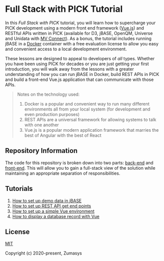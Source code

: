 # Full Stack with PICK Tutorial

In this *Full Stack with PICK* tutorial, you will learn how to supercharge your PICK development using a modern front end framework ([Vue.js](https://vuejs.org/)) and RESTful APIs written in PICK (available for D3, jBASE, OpenQM, Universe and Unidata with [MV Connect](https://www.zumasys.com/products/mv-connect/)). As a bonus, the tutorial includes running jBASE in a [Docker](https://www.docker.com/) container with a free evaluation license to allow you easy and convenient access to a local development environment. 

These lessons are designed to appeal to developers of *all* types. Whether you have been using PICK for decades or you are just getting your first introduction, you will walk away from the lessons with a greater understanding of how you can run jBASE in Docker, build REST APIs in PICK and build a front-end Vue.js application that can communicate with those APIs.

> Notes on the technology used:
> 1. Docker is a popular and convenient way to run many different environments all from your local system (for development and even production purposes)
> 2. REST APIs are a universal framework for allowing systems to talk with one another
> 3. Vue.js is a popular modern application framework that marries the best of Angular with the best of React

## Repository Information

The code for this repository is broken down into two parts: [back-end](https://github.com/pickmultivalue/full-stack-with-pick-tutorial/tree/master/back-end/) and [front-end](https://github.com/pickmultivalue/full-stack-with-pick-tutorial/tree/master/front-end/). This will allow you to gain a full-stack view of the solution while maintaining an appropriate separation of responsibilities.

## Tutorials

1. [How to set up demo data in jBASE](https://github.com/pickmultivalue/full-stack-with-pick-tutorial/tree/master/back-end/jbase/setting-up-jbase-demo-data)
2. [How to set up REST API get end points](https://github.com/pickmultivalue/full-stack-with-pick-tutorial/tree/master/back-end/jbase/setting-up-get-endpoint)
3. [How to set up a simple Vue environment](https://github.com/pickmultivalue/full-stack-with-pick-tutorial/tree/master/front-end/vue/setting-up-a-simple-vue-envorinment)
4. [How to display a database record with Vue](https://github.com/pickmultivalue/full-stack-with-pick-tutorial/tree/master/front-end/vue/display-record-with-simple-api-connection)
  
## License
[MIT](https://opensource.org/licenses/MIT)  
  
Copyright (c) 2020-present, Zumasys
